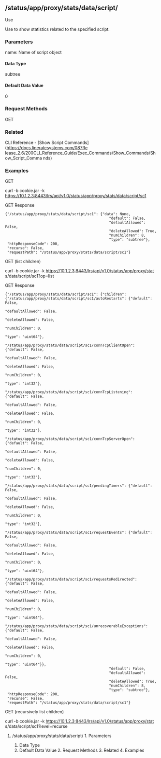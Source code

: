 ## /status/app/proxy/stats/data/script/<name>

Use

Use to show statistics related to the specified script.

### Parameters

name: Name of script object

#### Data Type

subtree

#### Default Data Value

0

### Request Methods

GET

### Related

CLI  Reference - [Show Script Commands](https://docs.lineratesystems.com/087Re
lease_2.6/200CLI_Reference_Guide/Exec_Commands/Show_Commands/Show_Script_Comma
nds)

### Examples

GET

curl -b cookie.jar -k
https://10.1.2.3:8443/lrs/api/v1.0/status/app/proxy/stats/data/script/sc1

GET Response

    
    
    {"/status/app/proxy/stats/data/script/sc1": {"data": None,
                                                    "default": False,
                                                    "defaultAllowed": False,
                                                    "deleteAllowed": True,
                                                    "numChildren": 8,
                                                    "type": "subtree"},
     "httpResponseCode": 200,
     "recurse": False,
     "requestPath": "/status/app/proxy/stats/data/script/sc1"}
    

GET (list children)

curl -b cookie.jar -k https://10.1.2.3:8443/lrs/api/v1.0/status/app/proxy/stat
s/data/script/sc1?op=list

GET Response

    
    
    {"/status/app/proxy/stats/data/script/sc1": {"children": {"/status/app/proxy/stats/data/script/sc1/autoRestarts": {"default": False,
                                                                                                                              "defaultAllowed": False,
                                                                                                                              "deleteAllowed": False,
                                                                                                                              "numChildren": 0,
                                                                                                                              "type": "uint64"},
                                                                  "/status/app/proxy/stats/data/script/sc1/connTcpClientOpen": {"default": False,
                                                                                                                                   "defaultAllowed": False,
                                                                                                                                   "deleteAllowed": False,
                                                                                                                                   "numChildren": 0,
                                                                                                                                   "type": "int32"},
                                                                  "/status/app/proxy/stats/data/script/sc1/connTcpListening": {"default": False,
                                                                                                                                  "defaultAllowed": False,
                                                                                                                                  "deleteAllowed": False,
                                                                                                                                  "numChildren": 0,
                                                                                                                                  "type": "int32"},
                                                                  "/status/app/proxy/stats/data/script/sc1/connTcpServerOpen": {"default": False,
                                                                                                                                   "defaultAllowed": False,
                                                                                                                                   "deleteAllowed": False,
                                                                                                                                   "numChildren": 0,
                                                                                                                                   "type": "int32"},
                                                                  "/status/app/proxy/stats/data/script/sc1/pendingTimers": {"default": False,
                                                                                                                               "defaultAllowed": False,
                                                                                                                               "deleteAllowed": False,
                                                                                                                               "numChildren": 0,
                                                                                                                               "type": "int32"},
                                                                  "/status/app/proxy/stats/data/script/sc1/requestEvents": {"default": False,
                                                                                                                               "defaultAllowed": False,
                                                                                                                               "deleteAllowed": False,
                                                                                                                               "numChildren": 0,
                                                                                                                               "type": "uint64"},
                                                                  "/status/app/proxy/stats/data/script/sc1/requestsRedirected": {"default": False,
                                                                                                                                    "defaultAllowed": False,
                                                                                                                                    "deleteAllowed": False,
                                                                                                                                    "numChildren": 0,
                                                                                                                                    "type": "uint64"},
                                                                  "/status/app/proxy/stats/data/script/sc1/unrecoverableExceptions": {"default": False,
                                                                                                                                         "defaultAllowed": False,
                                                                                                                                         "deleteAllowed": False,
                                                                                                                                         "numChildren": 0,
                                                                                                                                         "type": "uint64"}},
                                                    "default": False,
                                                    "defaultAllowed": False,
                                                    "deleteAllowed": True,
                                                    "numChildren": 8,
                                                    "type": "subtree"},
     "httpResponseCode": 200,
     "recurse": False,
     "requestPath": "/status/app/proxy/stats/data/script/sc1"}
    

GET (recursively list children)

curl -b cookie.jar -k https://10.1.2.3:8443/lrs/api/v1.0/status/app/proxy/stat
s/data/script/sc1?level=recurse

  1. /status/app/proxy/stats/data/script/<name>
    1. Parameters
      1. Data Type
      2. Default Data Value
    2. Request Methods
    3. Related
    4. Examples

